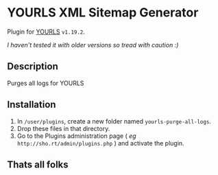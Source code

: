 YOURLS XML Sitemap Generator
====================

Plugin for [YOURLS](https://yourls.org) `v1.19.2`. 

*I haven't tested it with older versions so tread with caution :)*

Description
-----------
Purges all logs for YOURLS

Installation
------------
1. In `/user/plugins`, create a new folder named `yourls-purge-all-logs`.
2. Drop these files in that directory.
3. Go to the Plugins administration page ( *eg* `http://sho.rt/admin/plugins.php` ) and activate the plugin.

Thats all folks 
------------